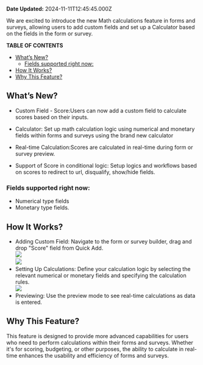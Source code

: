**Date Updated:** 2024-11-11T12:45:45.000Z

We are excited to introduce the new Math calculations feature in forms and surveys, allowing users to add custom fields and set up a Calculator based on the fields in the form or survey.

  
**TABLE OF CONTENTS**

* [What’s New?](#What%E2%80%99s-New?)  
   * [Fields supported right now:](#Fields-supported-right-now%3A)
* [How It Works?](#How-It-Works?)
* [Why This Feature? ](#Why-This-Feature?%C2%A0)

## **What’s New?**

* Custom Field - Score:Users can now add a custom field to calculate scores based on their inputs.

* Calculator: Set up math calculation logic using numerical and monetary fields within forms and surveys using the brand new calculator
* Real-time Calculation:Scores are calculated in real-time during form or survey preview.
* Support of Score in conditional logic: Setup logics and workflows based on scores to redirect to url, disqualify, show/hide fields.

### **Fields supported right now:**

* Numerical type fields
* Monetary type fields.

## **How It Works?**

* Adding Custom Field: Navigate to the form or survey builder, drag and drop "Score" field from Quick Add.  
![](https://s3.amazonaws.com/cdn.freshdesk.com/data/helpdesk/attachments/production/155036315477/original/bgYSmxp8T7G3d7R8PiPX_3qEbXxvsYWaXw.png?1731307547)  
![](https://s3.amazonaws.com/cdn.freshdesk.com/data/helpdesk/attachments/production/155036315599/original/OBTrEA41CSx84horgblO-Q1q1GGyUeVePg.png?1731307714)
* Setting Up Calculations: Define your calculation logic by selecting the relevant numerical or monetary fields and specifying the calculation rules.  
![](https://s3.amazonaws.com/cdn.freshdesk.com/data/helpdesk/attachments/production/155036316737/original/XlsU4zBRYb64hVTL91QXFWGarWdDR9B-tg.png?1731309195)
* Previewing: Use the preview mode to see real-time calculations as data is entered.

## **Why This Feature?** 

This feature is designed to provide more advanced capabilities for users who need to perform calculations within their forms and surveys. Whether it's for scoring, budgeting, or other purposes, the ability to calculate in real-time enhances the usability and efficiency of forms and surveys.
  
  